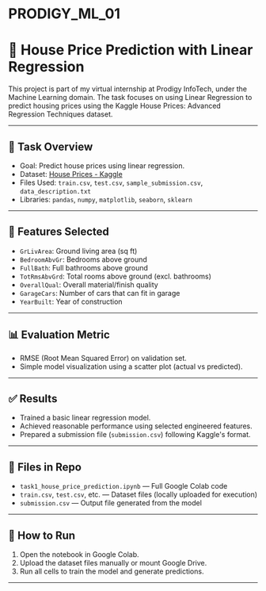 # PRODIGY_ML_01
# 🏡 House Price Prediction with Linear Regression

This project is part of my virtual internship at Prodigy InfoTech, under the Machine Learning domain. The task focuses on using Linear Regression to predict housing prices using the Kaggle House Prices: Advanced Regression Techniques dataset.

---

## 📌 Task Overview

- Goal: Predict house prices using linear regression.
- Dataset: [House Prices - Kaggle](https://www.kaggle.com/c/house-prices-advanced-regression-techniques/data)
- Files Used: `train.csv`, `test.csv`, `sample_submission.csv`, `data_description.txt`
- Libraries: `pandas`, `numpy`, `matplotlib`, `seaborn`, `sklearn`

---

## 🧠 Features Selected

- `GrLivArea`: Ground living area (sq ft)
- `BedroomAbvGr`: Bedrooms above ground
- `FullBath`: Full bathrooms above ground
- `TotRmsAbvGrd`: Total rooms above ground (excl. bathrooms)
- `OverallQual`: Overall material/finish quality
- `GarageCars`: Number of cars that can fit in garage
- `YearBuilt`: Year of construction

---

## 📊 Evaluation Metric

- RMSE (Root Mean Squared Error) on validation set.
- Simple model visualization using a scatter plot (actual vs predicted).

---

## ✅ Results

- Trained a basic linear regression model.
- Achieved reasonable performance using selected engineered features.
- Prepared a submission file (`submission.csv`) following Kaggle's format.

---

## 📁 Files in Repo

- `task1_house_price_prediction.ipynb` — Full Google Colab code
- `train.csv`, `test.csv`, etc. — Dataset files (locally uploaded for execution)
- `submission.csv` — Output file generated from the model

---

## 📌 How to Run

1. Open the notebook in Google Colab.
2. Upload the dataset files manually or mount Google Drive.
3. Run all cells to train the model and generate predictions.

---


